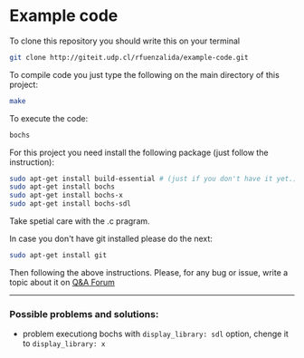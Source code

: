 Example code 
============

To clone this repository you should write this on your terminal

```sh
git clone http://giteit.udp.cl/rfuenzalida/example-code.git
```

To compile code you just type the following on the main directory of this project:

```sh
make
```

To execute the code:

```sh
bochs
```

For this project you need install the following package (just follow the instruction):

```sh
sudo apt-get install build-essential # (just if you don't have it yet.)
sudo apt-get install bochs
sudo apt-get install bochs-x
sudo apt-get install bochs-sdl
```

Take spetial care with the .c pragram.

In case you don't have git installed please do the next:

```sh
sudo apt-get install git
```
Then following the above instructions.
Please, for any bug or issue, write a topic about it on [Q&A Forum](http://cursos.fic.udp.cl/mod/forum/view.php?id=106)

________________________________

### Possible problems and solutions:

- problem executiong bochs with `display_library: sdl` option, chenge it to `display_library: x`